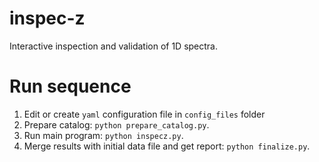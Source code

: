 # inspec-z
Interactive inspection and validation of 1D spectra.

# Run sequence

1. Edit or create `yaml` configuration file in `config_files` folder
2. Prepare catalog: `python prepare_catalog.py`.
3. Run main program: `python inspecz.py`.
4. Merge results with initial data file and get report: `python finalize.py`.
